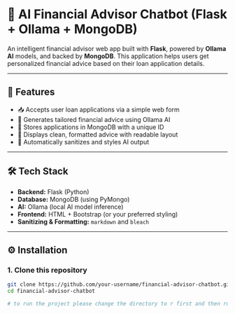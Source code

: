 # 💸 AI Financial Advisor Chatbot (Flask + Ollama + MongoDB)

An intelligent financial advisor web app built with **Flask**, powered by **Ollama AI** models, and backed by **MongoDB**. This application helps users get personalized financial advice based on their loan application details.

---

## 🚀 Features

- 📥 Accepts user loan applications via a simple web form
- 🧠 Generates tailored financial advice using Ollama AI
- 💾 Stores applications in MongoDB with a unique ID
- 🎨 Displays clean, formatted advice with readable layout
- 🧹 Automatically sanitizes and styles AI output

---

## 🛠️ Tech Stack

- **Backend:** Flask (Python)
- **Database:** MongoDB (using PyMongo)
- **AI:** Ollama (local AI model inference)
- **Frontend:** HTML + Bootstrap (or your preferred styling)
- **Sanitizing & Formatting:** `markdown` and `bleach`

---

## ⚙️ Installation

### 1. Clone this repository

```bash
git clone https://github.com/your-username/financial-advisor-chatbot.git
cd financial-advisor-chatbot

# to run the project please change the directory to r first and then run python app.py
